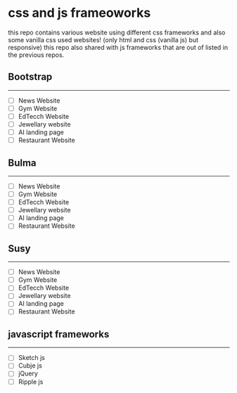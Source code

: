 # css and js frameoworks
this repo contains various website using different css frameworks and also some vanilla css used websites! (only html and css (vanilla js) but responsive)
this repo also shared with js frameworks that are out of listed in the previous repos.

  ## Bootstrap
---------------
  * [ ] News Website
  * [ ] Gym Website
  * [ ] EdTecch Website
  * [ ] Jewellary website
  * [ ] AI landing page
  * [ ] Restaurant Website
  
## Bulma
-------
  * [ ] News Website
  * [ ] Gym Website
  * [ ] EdTecch Website
  * [ ] Jewellary website
  * [ ] AI landing page
  * [ ] Restaurant Website
  
## Susy
---------
  * [ ] News Website
  * [ ] Gym Website
  * [ ] EdTecch Website
  * [ ] Jewellary website
  * [ ] AI landing page
  * [ ] Restaurant Website
  
## javascript frameworks
----------------------
  * [ ] Sketch js
  * [ ] Cubje js
  * [ ] jQuery
  * [ ] Ripple js
